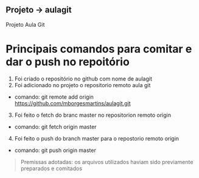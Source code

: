 ## Projeto -> aulagit
Projeto Aula Git

# Principais comandos para comitar e dar o push no repoitório

1. Foi criado o repositório no github com nome de aulagit
2. Foi adicionado no projeto o repositorio remoto aula git

  - comando: git remote add origin https://github.com/mborgesmartins/aulagit.git

3. Foi feito o fetch do branc master no repositorion remoto origin

  - comando: git fetch origin master

4. Foi feito o push do branch master para o repostorio remoto origin

- comando: git push origin master

> Premissas adotadas: os arquivos utilizados haviam sido previamente preparados e comitados


